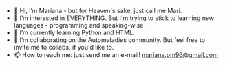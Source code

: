 - 👋 Hi, I’m Mariana - but for Heaven's sake, just call me Mari.
- 👀 I’m interested in EVERYTHING. But I'm trying to stick to learning new languages - programming and speaking-wise.
- 🌱 I’m currently learning Python and HTML.
- 💞️ I’m collaborating on the Automaladies community. But feel free to invite me to collabs, if you'd like to.
- 📫 How to reach me: just send me an e-mail! mariana.pm96@gmail.com

<!---
MarianaPM21/MarianaPM21 is a ✨ special ✨ repository because its `README.md` (this file) appears on your GitHub profile.
You can click the Preview link to take a look at your changes.
--->
